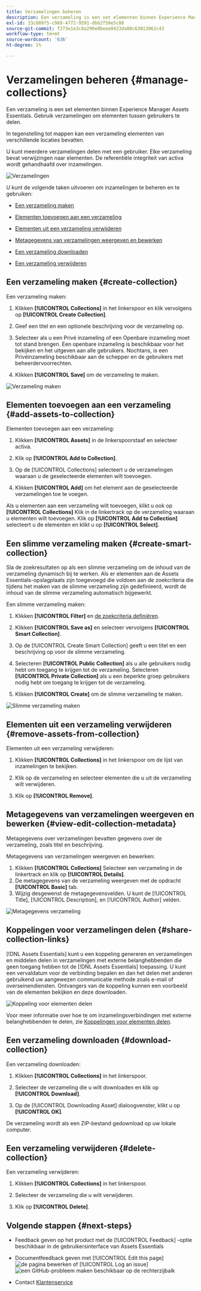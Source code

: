 ```yaml
---
title: Verzamelingen beheren
description: Een verzameling is een set elementen binnen Experience Manager Assets Essentials. Gebruik verzamelingen om elementen tussen gebruikers te delen.
exl-id: 33c889f5-c989-4772-9591-db62f50e5c80
source-git-commit: f273e1e3c8a290e0beee0423da00c63013062c43
workflow-type: tm+mt
source-wordcount: '636'
ht-degree: 1%

---
```


# Verzamelingen beheren {#manage-collections}

Een verzameling is een set elementen binnen Experience Manager Assets Essentials. Gebruik verzamelingen om elementen tussen gebruikers te delen.

In tegenstelling tot mappen kan een verzameling elementen van verschillende locaties bevatten.

<!--
You can share collections with various users that are assigned different levels of privileges, including viewing, editing, and so on.
-->

U kunt meerdere verzamelingen delen met een gebruiker. Elke verzameling bevat verwijzingen naar elementen. De referentiële integriteit van activa wordt gehandhaafd over inzamelingen.

![Verzamelingen](assets/collections.png)

U kunt de volgende taken uitvoeren om inzamelingen te beheren en te gebruiken:

* [Een verzameling maken](#create-collection)

* [Elementen toevoegen aan een verzameling](#add-assets-to-collection)

* [Elementen uit een verzameling verwijderen](#remove-assets-from-collection)

* [Metagegevens van verzamelingen weergeven en bewerken](#view-edit-collection-metadata)

* [Een verzameling downloaden](#download-collection)

* [Een verzameling verwijderen](#delete-collection)

## Een verzameling maken {#create-collection}

Een verzameling maken:

1. Klikken **[!UICONTROL Collections]** in het linkerspoor en klik vervolgens op **[!UICONTROL Create Collection]**.

1. Geef een titel en een optionele beschrijving voor de verzameling op.

1. Selecteer als u een Privé inzameling of een Openbare inzameling moet tot stand brengen. Een openbare inzameling is beschikbaar voor het bekijken en het uitgeven aan alle gebruikers. Nochtans, is een Privéinzameling beschikbaar aan de schepper en de gebruikers met beheerdervoorrechten.

1. Klikken **[!UICONTROL Save]** om de verzameling te maken.

![Verzameling maken](assets/create-collection.png)

<!--
   
   for viewing and editing only to users with the appropriate [permissions](#manage-collection-access).

-->

## Elementen toevoegen aan een verzameling {#add-assets-to-collection}

Elementen toevoegen aan een verzameling:

1. Klikken **[!UICONTROL Assets]** in de linkerspoorstaaf en selecteer activa.

1. Klik op **[!UICONTROL Add to Collection]**.

1. Op de [!UICONTROL Collections] selecteert u de verzamelingen waaraan u de geselecteerde elementen wilt toevoegen.

1. Klikken **[!UICONTROL Add]** om het element aan de geselecteerde verzamelingen toe te voegen.

Als u elementen aan een verzameling wilt toevoegen, klikt u ook op **[!UICONTROL Collections]** Klik in de linkertrack op de verzameling waaraan u elementen wilt toevoegen. Klik op **[!UICONTROL Add to Collection]** selecteert u de elementen en klikt u op **[!UICONTROL Select]**.

## Een slimme verzameling maken {#create-smart-collection}

Sla de zoekresultaten op als een slimme verzameling om de inhoud van de verzameling dynamisch bij te werken. Als er elementen aan de Assets Essentials-opslagplaats zijn toegevoegd die voldoen aan de zoekcriteria die tijdens het maken van de slimme verzameling zijn gedefinieerd, wordt de inhoud van de slimme verzameling automatisch bijgewerkt.

Een slimme verzameling maken:

1. Klikken **[!UICONTROL Filter]** en [de zoekcriteria definiëren](search.md##refine-search-results).

1. Klikken **[!UICONTROL Save as]** en selecteer vervolgens **[!UICONTROL Smart Collection]**.

1. Op de [!UICONTROL Create Smart Collection] geeft u een titel en een beschrijving op voor de slimme verzameling.

1. Selecteren **[!UICONTROL Public Collection]** als u alle gebruikers nodig hebt om toegang te krijgen tot de verzameling. Selecteren **[!UICONTROL Private Collection]** als u een beperkte groep gebruikers nodig hebt om toegang te krijgen tot de verzameling.

1. Klikken **[!UICONTROL Create]** om de slimme verzameling te maken.

![Slimme verzameling maken](assets/create-smart-collection.png)


## Elementen uit een verzameling verwijderen {#remove-assets-from-collection}

Elementen uit een verzameling verwijderen:

1. Klikken **[!UICONTROL Collections]** in het linkerspoor om de lijst van inzamelingen te bekijken.

1. Klik op de verzameling en selecteer elementen die u uit de verzameling wilt verwijderen.

1. Klik op **[!UICONTROL Remove]**.

<!--

## Manage access to a Private collection {#manage-collection-access}

The permission management for collections function in the same manner as folders in [!DNL Assets Essentials]. Administrators can manage the access levels for collections available in the repository. As an administrator, you can create user groups and assign permissions to those groups to manage access levels. You can also delegate the permission management privileges to user groups at the collection-level.

For more information, see [Manage permissions for folders and collections](manage-permissions.md).

-->

<!--

## Search a collection {#search-collections}

Click **[!UICONTROL Collections]** in the left rail and use the Search box to specify a text as the criteria to search for a collection. [!DNL Assets Essentials] uses the specified text to search collection names, metadata including tags defined for a collection and returns appropriate results.

>[!NOTE]
>
>Assets Essentials performs search in collections available at the root level. It does not perform search in assets and folders available in collections.

-->

## Metagegevens van verzamelingen weergeven en bewerken {#view-edit-collection-metadata}

Metagegevens over verzamelingen bevatten gegevens over de verzameling, zoals titel en beschrijving.

Metagegevens van verzamelingen weergeven en bewerken:

1. Klikken **[!UICONTROL Collections]** Selecteer een verzameling in de linkertrack en klik op **[!UICONTROL Details]**.
1. De metagegevens van de verzameling weergeven met de opdracht **[!UICONTROL Basic]** tab.
1. Wijzig desgewenst de metagegevensvelden. U kunt de [!UICONTROL Title], [!UICONTROL Description], en [!UICONTROL Author] velden.

![Metagegevens verzameling](assets/collection-metadata.png)

## Koppelingen voor verzamelingen delen {#share-collection-links}

[!DNL Assets Essentials] kunt u een koppeling genereren en verzamelingen en middelen delen in verzamelingen met externe belanghebbenden die geen toegang hebben tot de [!DNL Assets Essentials] toepassing. U kunt een vervaldatum voor de verbinding bepalen en dan het delen met anderen gebruikend uw aangewezen communicatie methode zoals e-mail of overseinendiensten. Ontvangers van de koppeling kunnen een voorbeeld van de elementen bekijken en deze downloaden.

![Koppeling voor elementen delen](assets/share-link-collections.png)

Voor meer informatie over hoe te om inzamelingsverbindingen met externe belanghebbenden te delen, zie [Koppelingen voor elementen delen](share-links-for-assets.md).

## Een verzameling downloaden {#download-collection}

Een verzameling downloaden:

1. Klikken **[!UICONTROL Collections]** in het linkerspoor.

1. Selecteer de verzameling die u wilt downloaden en klik op **[!UICONTROL Download]**.

1. Op de [!UICONTROL Downloading Asset] dialoogvenster, klikt u op **[!UICONTROL OK]**.

De verzameling wordt als een ZIP-bestand gedownload op uw lokale computer.

## Een verzameling verwijderen {#delete-collection}

Een verzameling verwijderen:

1. Klikken **[!UICONTROL Collections]** in het linkerspoor.

1. Selecteer de verzameling die u wilt verwijderen.

1. Klik op **[!UICONTROL Delete]**.

## Volgende stappen {#next-steps}

* Feedback geven op het product met de [!UICONTROL Feedback] -optie beschikbaar in de gebruikersinterface van Assets Essentials

* Documentfeedback geven met [!UICONTROL Edit this page] ![de pagina bewerken](assets/do-not-localize/edit-page.png) of [!UICONTROL Log an issue] ![een GitHub-probleem maken](assets/do-not-localize/github-issue.png) beschikbaar op de rechterzijbalk

* Contact [Klantenservice](https://experienceleague.adobe.com/?support-solution=General#support)
